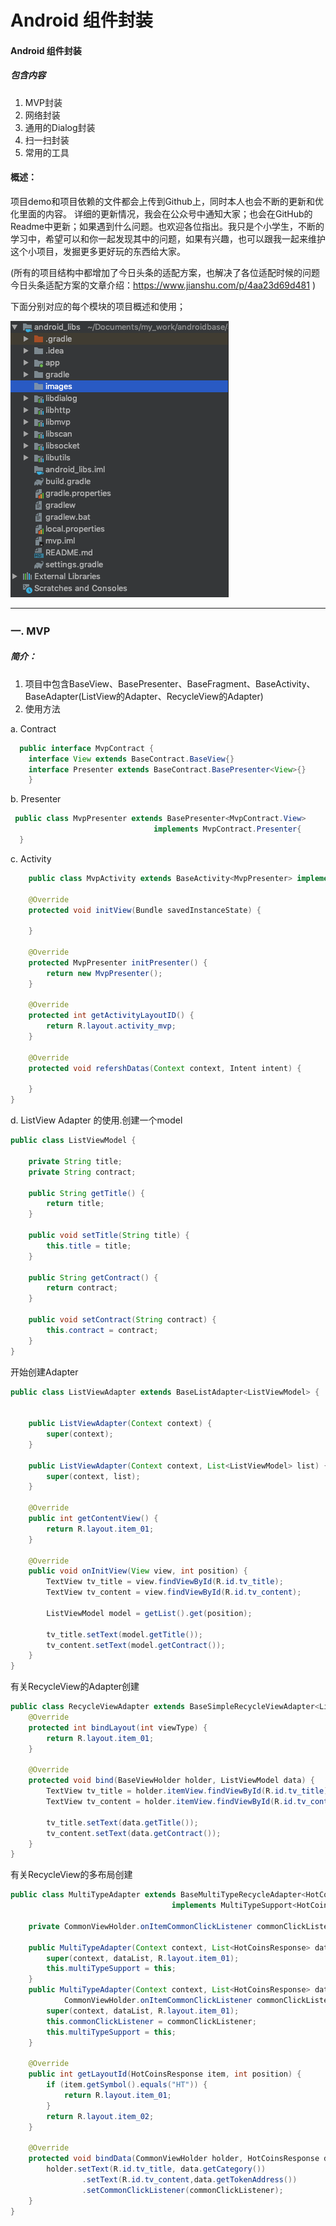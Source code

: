 # Android 组件封装

#### Android 组件封装
##### 包含内容
1. MVP封装
2. 网络封装
3. 通用的Dialog封装
4. 扫一扫封装
5. 常用的工具

#### 概述：
项目demo和项目依赖的文件都会上传到Github上，同时本人也会不断的更新和优化里面的内容。
详细的更新情况，我会在公众号中通知大家；也会在GitHub的Readme中更新；如果遇到什么问题。也欢迎各位指出。我只是个小学生，不断的学习中，希望可以和你一起发现其中的问题，如果有兴趣，也可以跟我一起来维护这个小项目，发掘更多更好玩的东西给大家。

(所有的项目结构中都增加了今日头条的适配方案，也解决了各位适配时候的问题 今日头条适配方案的文章介绍：https://www.jianshu.com/p/4aa23d69d481 )

下面分别对应的每个模块的项目概述和使用；

![项目目录结构](https://github.com/softwareboy92/android_libs/blob/master/images/directory.png)

* * *
### 一. MVP 
##### 简介：
1. 项目中包含BaseView、BasePresenter、BaseFragment、BaseActivity、BaseAdapter(ListView的Adapter、RecycleView的Adapter)
2. 使用方法

a. Contract
``` java
  public interface MvpContract {
    interface View extends BaseContract.BaseView{}
    interface Presenter extends BaseContract.BasePresenter<View>{}
    }
```
b. Presenter
``` java
 public class MvpPresenter extends BasePresenter<MvpContract.View> 
                                implements MvpContract.Presenter{
  }
```
c. Activity
``` java
    public class MvpActivity extends BaseActivity<MvpPresenter> implements MvpContract.View {

    @Override
    protected void initView(Bundle savedInstanceState) {

    }

    @Override
    protected MvpPresenter initPresenter() {
        return new MvpPresenter();
    }

    @Override
    protected int getActivityLayoutID() {
        return R.layout.activity_mvp;
    }

    @Override
    protected void refershDatas(Context context, Intent intent) {

    }
}
```
d. ListView Adapter 的使用.创建一个model
``` java
public class ListViewModel {

    private String title;
    private String contract;

    public String getTitle() {
        return title;
    }

    public void setTitle(String title) {
        this.title = title;
    }

    public String getContract() {
        return contract;
    }

    public void setContract(String contract) {
        this.contract = contract;
    }
}

```

开始创建Adapter
``` java
public class ListViewAdapter extends BaseListAdapter<ListViewModel> {
    
    
    public ListViewAdapter(Context context) {
        super(context);
    }

    public ListViewAdapter(Context context, List<ListViewModel> list) {
        super(context, list);
    }

    @Override
    public int getContentView() {
        return R.layout.item_01;
    }

    @Override
    public void onInitView(View view, int position) {
        TextView tv_title = view.findViewById(R.id.tv_title);
        TextView tv_content = view.findViewById(R.id.tv_content);
        
        ListViewModel model = getList().get(position);
        
        tv_title.setText(model.getTitle());
        tv_content.setText(model.getContract());
    }
}
```

有关RecycleView的Adapter创建
``` java
public class RecycleViewAdapter extends BaseSimpleRecycleViewAdapter<ListViewModel> {
    @Override
    protected int bindLayout(int viewType) {
        return R.layout.item_01;
    }

    @Override
    protected void bind(BaseViewHolder holder, ListViewModel data) {
        TextView tv_title = holder.itemView.findViewById(R.id.tv_title);
        TextView tv_content = holder.itemView.findViewById(R.id.tv_content);
        
        tv_title.setText(data.getTitle());
        tv_content.setText(data.getContract());
    }
}
```
有关RecycleView的多布局创建
``` java
public class MultiTypeAdapter extends BaseMultiTypeRecycleAdapter<HotCoinsResponse> 
                                    implements MultiTypeSupport<HotCoinsResponse> {

    private CommonViewHolder.onItemCommonClickListener commonClickListener;

    public MultiTypeAdapter(Context context, List<HotCoinsResponse> dataList) {
        super(context, dataList, R.layout.item_01);
        this.multiTypeSupport = this;
    }
    public MultiTypeAdapter(Context context, List<HotCoinsResponse> dataList, 
            CommonViewHolder.onItemCommonClickListener commonClickListener) {
        super(context, dataList, R.layout.item_01);
        this.commonClickListener = commonClickListener;
        this.multiTypeSupport = this;
    }

    @Override
    public int getLayoutId(HotCoinsResponse item, int position) {
        if (item.getSymbol().equals("HT")) {
            return R.layout.item_01;
        }
        return R.layout.item_02;
    }

    @Override
    protected void bindData(CommonViewHolder holder, HotCoinsResponse data) {
        holder.setText(R.id.tv_title, data.getCategory())
                .setText(R.id.tv_content,data.getTokenAddress())
                .setCommonClickListener(commonClickListener);
    }
}

```